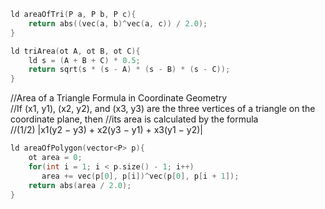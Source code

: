 ```cpp
ld areaOfTri(P a, P b, P c){  
    return abs((vec(a, b)^vec(a, c)) / 2.0);  
}  
```

```cpp
ld triArea(ot A, ot B, ot C){  
    ld s = (A + B + C) * 0.5;  
    return sqrt(s * (s - A) * (s - B) * (s - C));  
} 
``` 
//Area of a Triangle Formula in Coordinate Geometry  
//If (x1, y1), (x2, y2), and (x3, y3) are the three vertices of a triangle on the coordinate plane, then //its area is calculated by the formula  
//(1/2) |x1(y2 − y3) + x2(y3 − y1) + x3(y1 − y2)|  

```cpp 
ld areaOfPolygon(vector<P> p){  
    ot area = 0;  
    for(int i = 1; i < p.size() - 1; i++)  
       area += vec(p[0], p[i])^vec(p[0], p[i + 1]);  
    return abs(area / 2.0);  
}
```